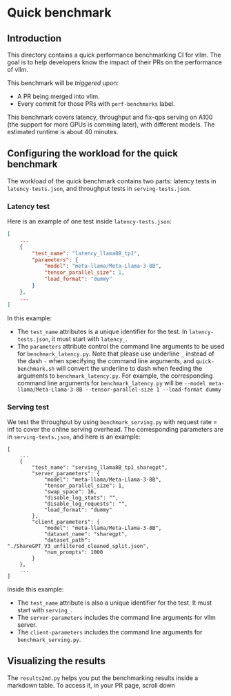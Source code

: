 
# Quick benchmark

## Introduction

This directory contains a quick performance benchmarking CI for vllm. The goal is to help developers know the impact of their PRs on the performance of vllm. 

This benchmark will be *triggered* upon:
- A PR being merged into vllm.
- Every commit for those PRs with `perf-benchmarks` label.

This benchmark covers latency, throughput and fix-qps serving on A100 (the support for more GPUs is comming later), with different models. The estimated runtime is about 40 minutes.

## Configuring the workload for the quick benchmark

The workload of the quick benchmark contains two parts: latency tests in `latency-tests.json`, and throughput tests in `serving-tests.json`. 

### Latency test

Here is an example of one test inside `latency-tests.json`:

```json
[
    ...
    {
        "test_name": "latency_llama8B_tp1",
        "parameters": {
            "model": "meta-llama/Meta-Llama-3-8B",
            "tensor_parallel_size": 1,
            "load_format": "dummy"
        }
    },
    ...
]
```

In this example:
-  The `test_name` attributes is a unique identifier for the test. In `latency-tests.json`, it must start with `latency_`.
-  The `parameters` attribute control the command line arguments to be used for `benchmark_latency.py`. Note that please use underline `_` instead of the dash `-` when specifying the command line arguments, and `quick-benchmark.sh` will convert the underline to dash when feeding the arguments to `benchmark_latency.py`. For example, the corresponding command line arguments for `benchmark_latency.py` will be `--model meta-llama/Meta-Llama-3-8B --tensor-parallel-size 1 --load-format dummy`

### Serving test


We test the throughput by using `benchmark_serving.py` with request rate = inf to cover the online serving overhead. The corresponding parameters are in `serving-tests.json`, and here is an example:

```
[
    ...
    {
        "test_name": "serving_llama8B_tp1_sharegpt",
        "server_parameters": {
            "model": "meta-llama/Meta-Llama-3-8B",
            "tensor_parallel_size": 1,
            "swap_space": 16,
            "disable_log_stats": "",
            "disable_log_requests": "",
            "load_format": "dummy"
        },
        "client_parameters": {
            "model": "meta-llama/Meta-Llama-3-8B",
            "dataset_name": "sharegpt",
            "dataset_path": "./ShareGPT_V3_unfiltered_cleaned_split.json",
            "num_prompts": 1000
        }
    },
    ...
]
```

Inside this example:
- The `test_name` attribute is also a unique identifier for the test. It must start with `serving_`.
- The `server-parameters` includes the command line arguments for vllm server. 
- The `client-parameters` includes the command line arguments for `benchmark_serving.py`. 


## Visualizing the results

The `results2md.py` helps you put the benchmarking results inside a markdown table. To access it, in your PR page, scroll down